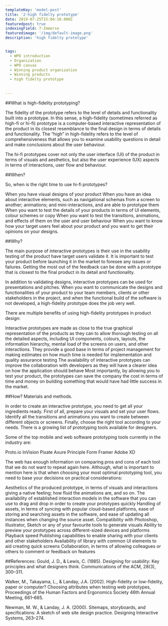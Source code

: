 ```yaml
---
templateKey: 'model-post'
title: '2-high fidelty prototype'
date: 2019-07-25T15:04:10.000Z
featuredpost: true
indexingField: 7-Immerse
featuredimage: '/img/default-image.png'
description: 'high fidelty prototype'


tags:
  - WPO introduction
  - Organization
  - WPO canvas
  - Winning product organization
  - Winning products
  - high fidelty prototype
  
  
---
```

##What is high-fidelity prototyping?

The fidelity of the prototype refers to the level of details and functionality built into a prototype. In this sense, a high-fidelity (sometimes referred as high-fi or hi-fi) prototype is a computer-based interactive representation of the product in its closest resemblance to the final design in terms of details and functionality. The “high” in high-fidelity refers to the level of comprehensiveness that allows you to examine usability questions in detail and make conclusions about the user behaviour.

The hi-fi prototypes cover not only the user interface (UI) of the product in terms of visuals and aesthetics, but also the user experience (UX) aspects in terms of interactions, user flow and behaviour.



##When?

So, when is the right time to use hi-fi prototypes?

When you have visual designs of your product
When you have an idea about interactive elements, such as navigational schemas from a screen to another; animations; and mini-interactions, and are able to prototype them
When you want to test the details of your products in terms of UI elements, colour schemes or copy
When you want to test the transitions, animations, and effects of them on the user and user behaviour
When you want to know how your target users feel about your product and you want to get their opinions on your designs.


##Why?

The main purpose of interactive prototypes is their use in the usability testing of the product have target users validate it. It is important to test your product before launching it in the market to foresee any issues or failures. Getting the most out of the feedback can be done with a prototype that is closest to the final product in its detail and functionality.

In addition to validating designs, interactive prototypes can be used for presentations and pitches. When you want to communicate the designs and functionalities of your product to your team members, clients or other stakeholders in the project, and when the functional build of the software is not developed, a high-fidelity prototype does the job very well.

There are multiple benefits of using high-fidelity prototypes in product design:



Interactive prototypes are made as close to the true graphical representation of the products as they can to allow thorough testing on all the detailed aspects, including UI components, colours, layouts, the information hierarchy, mental load of the screens on users, and other interactions.
They provide a good base in terms of project management for making estimates on how much time is needed for implementation and quality assurance testing
The availability of interactive prototypes can improve the collaboration with developers as they will have a clearer idea on how the application should behave
Most importantly, by allowing you to test your product, the prototypes can save the company the cost in terms of time and money on building something that would have had little success in the market.




##How? Materials and methods.

In order to create an interactive prototype, you need to get all your ingredients ready. First of all, prepare your visuals and set your user flows. Identify all the transitions and animations you want to create between different objects or screens. Finally, choose the right tool according to your needs. There is a growing list of prototyping tools available for designers.

Some of the top mobile and web software prototyping tools currently in the industry are:

Proto.io
InVision
Pixate
Axure
Principle
Form
Framer
Adobe XD 


The web has enough information on comparing pros and cons of each tool that we do not want to repeat again here. Although, what is important to mention here is that when choosing your most optimal prototyping tool, you need to base your decisions on practical considerations:



Aesthetics of the produced prototype, in terms of visuals and interactions giving a native feeling; how fluid the animations are, and so on.
The availability of established interaction models in the software that you can use to drag and drop in order to create your prototypes quickly
Handling of assets, in terms of syncing with popular cloud-based platforms, ease of storing and searching assets in the software, and ease of updating all instances when changing the source asset.
Compatibility with Photoshop, Illustrator, Sketch or any of your favourite tools to generate visuals
Ability to preview your prototypes across different-sized devices and platforms
Playback speed
Publishing capabilities to enable sharing with your clients and other stakeholders
Availability of library with common UI elements to aid creating quick screens
Collaboration, in terms of allowing colleagues or others to comment or feedback on features




##References:
Gould, J. D., & Lewis, C. (1985). Designing for usability: Key principles and what designers think. Communications of the ACM, 28(3), 300–311.

Walker, M., Takayama, L., & Landay, J.A. (2002). High-fidelity or low-fidelity, paper or computer? Choosing attributes when testing web prototypes, Proceedings of the Human Factors and Ergonomics Society 46th Annual Meeting, 661–665.

Newman, M. W., & Landay, J. A. (2000). Sitemaps, storyboards, and specifications: A sketch of web site design practice. Designing Interactive Systems, 263–274.